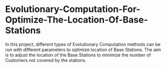 # Evolutionary-Computation-For-Optimize-The-Location-Of-Base-Stations
In this project, different types of Evolutionary Computation methods can be run with different parameters to optimize location of Base Stations. The aim is to adjust the location of the Base Stations to minimize the number of Customers not covered by the stations.
